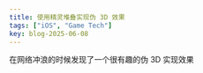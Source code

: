 ```yaml
---
title: 使用精灵堆叠实现伪 3D 效果
tags: ["iOS", "Game Tech"]
key: blog-2025-06-08
---
```


在网络冲浪的时候发现了一个很有趣的伪 3D 实现效果



